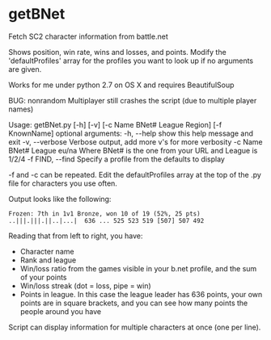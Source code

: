 getBNet
=======

Fetch SC2 character information from battle.net

Shows position, win rate, wins and losses, and points.
Modify the 'defaultProfiles' array for the profiles you want to look up if no arguments are given.

Works for me under python 2.7 on OS X and requires BeautifulSoup

BUG: nonrandom Multiplayer still crashes the script (due to multiple player names)

Usage: getBNet.py [-h] [-v] [-c Name BNet# League Region] [-f KnownName]
optional arguments:
  -h, --help                    show this help message and exit
  -v, --verbose                 Verbose output, add more v's for more verbosity
  -c  Name BNet# League eu/na   Where BNet# is the one from your URL and League is 1/2/4
  -f FIND, --find               Specify a profile from the defaults to display

-f and -c can be repeated.  Edit the defaultProfiles array at the top of 
  the .py file for characters you use often.

Output looks like the following:

    Frozen: 7th in 1v1 Bronze, won 10 of 19 (52%, 25 pts) ..|||.|||.||..|...|  636 ... 525 523 519 [507] 507 492

Reading that from left to right, you have:
 - Character name
 - Rank and league
 - Win/loss ratio from the games visible in your b.net profile, and the sum of your points
 - Win/loss streak (dot = loss, pipe = win)
 - Points in league.  In this case the league leader has 636 points, your own points are in square brackets, and you can see how many points the people around you have

Script can display information for multiple characters at once (one per line).